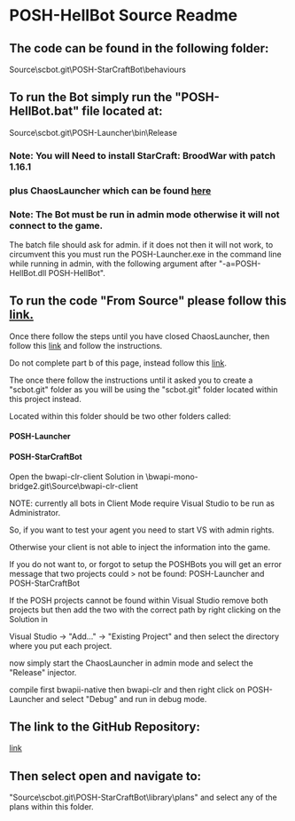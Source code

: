 # POSH-HellBot Source Readme

## The code can be found in the following folder:
Source\scbot.git\POSH-StarCraftBot\behaviours

## To run the Bot simply run the "POSH-HellBot.bat" file located at:
Source\scbot.git\POSH-Launcher\bin\Release
### Note: You will Need to install StarCraft: BroodWar with patch 1.16.1 
### plus ChaosLauncher which can be found [here](http://www.teamliquid.net/forum/brood-war/65196-chaoslauncher-for-1161)
### Note: The Bot must be run in admin mode otherwise it will not connect to the game.
The batch file should ask for admin. if it does not then it will not work, to circumvent this you must run the POSH-Launcher.exe
in the command line while running in admin, with the following argument after "-a=POSH-HellBot.dll POSH-HellBot".


## To run the code "From Source" please follow this [link.](https://github.com/suegy/bwapi-mono-bridge2/wiki/StarCraft-Setup-BWAPI)

Once there follow the steps until you have closed ChaosLauncher, then follow this [link](https://github.com/suegy/bwapi-mono-bridge2/wiki/MonoBridge-Setup) and follow the instructions.

Do not complete part b of this page, instead follow this [link](https://github.com/suegy/bwapi-mono-bridge2/wiki/CsharpAI).

The once there follow the instructions until it asked you to create a "scbot.git" folder as you will be using the "scbot.git" folder located within this project instead.

Located within this folder should be two other folders called:
#### POSH-Launcher
#### POSH-StarCraftBot

Open the bwapi-clr-client Solution in \bwapi-mono-bridge2.git\Source\bwapi-clr-client

NOTE: currently all bots in Client Mode require Visual Studio to be run as Administrator. 

So, if you want to test your agent you need to start VS with admin rights. 

Otherwise your client is not able to inject the information into the game.

If you do not want to, or forgot to setup the POSHBots you will get an error message that two projects could > not be found: POSH-Launcher and POSH-StarCraftBot

If the POSH projects cannot be found within Visual Studio remove both projects but then add the two with the correct path by right clicking on the Solution in 

Visual Studio -> "Add..." -> "Existing Project" and then select the directory where you put each project.

now simply start the ChaosLauncher in admin mode and select the "Release" injector.

compile first bwapii-native then bwapi-clr and then right click on POSH-Launcher and select "Debug" and run in debug mode.


## The link to the GitHub Repository:
[link](https://github.com/James120393/Hellbot)


## Then select open and navigate to:
"Source\scbot.git\POSH-StarCraftBot\library\plans"
and select any of the plans within this folder.

